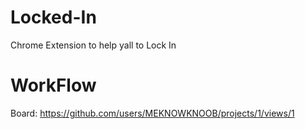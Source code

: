 # Locked-In
Chrome Extension to help yall to Lock In

# WorkFlow
Board:
https://github.com/users/MEKNOWKNOOB/projects/1/views/1
